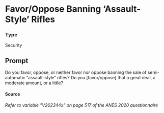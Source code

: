 # Favor/Oppose Banning ‘Assault-Style’ Rifles

### Type
Security

## Prompt
Do you favor, oppose, or neither favor nor oppose banning the sale of semi-automatic “assault-style” rifles? Do you [favor/oppose] that a great deal, a moderate amount, or a little?

#### Source
###### *Refer to variable "V202344x" on page 517 of the ANES 2020 questionnaire*
